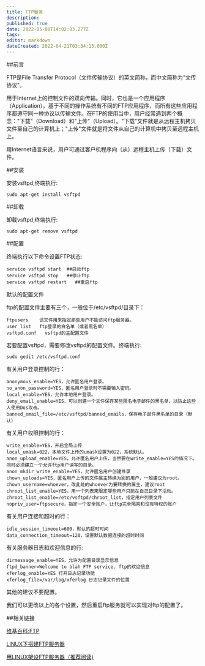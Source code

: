 ```yaml
---
title: FTP服务
description: 
published: true
date: 2022-05-08T14:02:03.277Z
tags: 
editor: markdown
dateCreated: 2022-04-21T03:34:13.000Z
---
```


##前言

FTP是File Transfer Protocol（文件传输协议）的英文简称，而中文简称为“文传协议”。

用于Internet上的控制文件的双向传输。同时，它也是一个应用程序（Application）。基于不同的操作系统有不同的FTP应用程序，而所有这些应用程序都遵守同一种协议以传输文件。在FTP的使用当中，用户经常遇到两个概念："下载"（Download）和"上传"（Upload）。"下载"文件就是从远程主机拷贝文件至自己的计算机上；"上传"文件就是将文件从自己的计算机中拷贝至远程主机上。

用Internet语言来说，用户可通过客户机程序向（从）远程主机上传（下载）文件。

##安装

安装vsftpd,终端执行:

    sudo apt-get install vsftpd

##卸载

卸载vsftpd,终端执行:

    sudo apt-get remove vsftpd

##配置

终端执行以下命令设置FTP状态:

    service vsftpd start  ##启动ftp
    service vsftpd stop   ##停止ftp
    service vsftpd restart   ##重启ftp

默认的配置文件

ftp的配置文件主要有三个，一般位于/etc/vsftpd/目录下：

    ftpusers    该文件用来指定那些用户不能访问ftp服务器。
    user_list   ftp登录的白名单（或者黑名单）
    vsftpd.conf   vsftpd的主配置文件

若要配置vsftpd，需要修改vsftpd的配置文件。终端执行:

    sudo gedit /etc/vsftpd.conf

有关用户登录控制的行：

    anonymous_enable=YES，允许匿名用户登录。
    no_anon_password=YES，匿名用户登录时不需要输入密码。
    local_enable=YES，允许本地用户登录。
    deny_email_enable=YES，可以创建一个文件保存某些匿名电子邮件的黑名单，以防止这些人使用Dos攻击。
    banned_email_file=/etc/vsftpd/banned_emails，保存电子邮件黑名单的目录（默认）

有关用户权限控制的行：

    write_enable=YES，开启全局上传
    local_umask=022，本地文件上传的umask设置为022，系统默认。
    anon_upload_enable=YES，允许匿名用户上传，当然要在write_enable=YES的情况下。同时必须建立一个允许ftp用户读写的目录。
    anon_mkdir_write_enable=YES，允许匿名用户创建目录
    chown_uploads=YES，匿名用户上传的文件属主转换为别的用户，一般建议为root。
    chown_username=whoever，改此处的whoever为要转换的属主，建议root
    chroot_list_enable=YES，用一个列表来限定哪些用户只能在自己目录下活动。
    chroot_list_enable=/etc/vsftpd/chroot_list，指定用户列表文件
    nopriv_user=ftpsecure，指定一个安全账户，让ftp完全隔离和没有特权的账户

有关用户连接和超时的行：

    idle_session_timeout=600，默认的超时时间
    data_connection_timeout=120，设置默认数据连接的超时时间

有关服务器日志和欢迎信息的行:

    dirmessage_enable=YES，允许为配置目录显示信息
    ftpd_banner=Welcome to blah FTP service. ftp的欢迎信息
    xferlog_enable=YES 打开日志记录功能
    xferlog_file=/var/log/xferlog 日志记录文件的位置

其他的建议不要配置。

我们可以更改以上的各个设置，然后重启ftp服务就可以实现对ftp的配置了。


##相关链接

[维基百科:FTP](http://zh.wikipedia.org/wiki/%E6%96%87%E4%BB%B6%E4%BC%A0%E8%BE%93%E5%8D%8F%E8%AE%AE)

[LINUX下搭建FTP服务器](http://www.2cto.com/os/201107/98311.html)

[用LINUX架设FTP服务器（推荐阅读)](http://www.chinaunix.net/old_jh/4/269002.html)